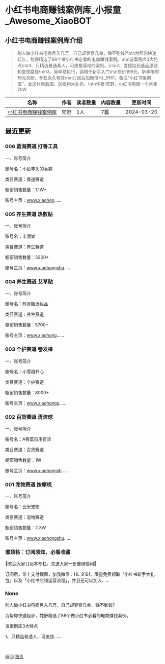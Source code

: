 # 小红书电商赚钱案例库_小报童_Awesome_XiaoBOT

## 小红书电商赚钱案例库介绍
> 别人做小红书电商月入几万，自己却寥寥几单，赚不到钱?\n\n为帮你快速起步，梵野精选了88个做小红书必看的电商赚钱案例。\n\n该案例库3大特点\n\n1、只精选普通素人，可直接落地的案例。\n\n2、直接给到选品思路和变现路径\n\n3、简单易执行，适用于新手入门\n\n原价199元，新年限时19元买断，专栏永久有效\n\n订阅后加微信HL_9161，备注“小红书案例库”，发送付款截图，送福利大礼包。\n\n作者:梵野，小红书电商一个月卖70W  
  


|名称|作者|读者数量|内容数量|更新时间|
|---|---|---|---|---|
|[小红书电商赚钱案例库](https://xiaobot.net/p/HL_9161?refer=9c3f1c95-a052-465a-9902-f6d75080262a)|梵野|1人|7篇|2024-03-20|

## 最近更新
### 006 蓝海赛道 打香工具

一、账号简介

账号名：小鱼芋头的香铺

类目赛道：香道赛道

橱窗销售数量：1.1W+

账号主页：www.xiaohon......

### 005 养生赛道 热敷贴

一、账号简介

账号名：丰清堂

类目赛道：养生赛道

橱窗销售数量：3200+

账号主页：www.xiaohongshu......

### 004 养生赛道 艾草贴

一、账号简介

账号名：辉哥甄选优品

类目赛道：养生赛道

橱窗销售数量：5700+

账号主页：www.xiaohong......

### 003 个护赛道 卷发棒

一、账号简介

账号名：小雪超开心

类目赛道：个护赛道

橱窗销售数量：8000+

账号主页：www.xiaohongs......

### 002 百货赛道 清洁球

一、账号简介

账号名：A宥菜日用百货

类目赛道：百货赛道

橱窗销售数量：1W

账号主页：www.xiaohongsh......

### 001 宠物赛道 按摩梳

一、账号简介

账号名：云米宠物

类目赛道：宠物赛道

橱窗销售数量：2.3W

账号主页：www.xiaohongshu......

### 置顶帖：订阅须知，必看收藏

🎉欢迎大家订阅本专栏，先送大家一份重磅福利🎉

订阅后，带上支付截图，加我微信：HL_9161，限量免费领取「小红书新手大礼包」以及「小红书店铺运营流程」，并且还可以加入......

### None

别人做小红书电商月入几万，自己却寥寥几单，赚不到钱?

为帮你快速起步，梵野精选了88个做小红书必看的电商赚钱案例。

该案例库3大特点

1、只精选普通人，可直接......


<a href="https://github.com/Reno9527/awesome-xiaobot" style="color: white; text-decoration: none;">awesome-xiaobot</a>

返回 [首页](../README.md)
